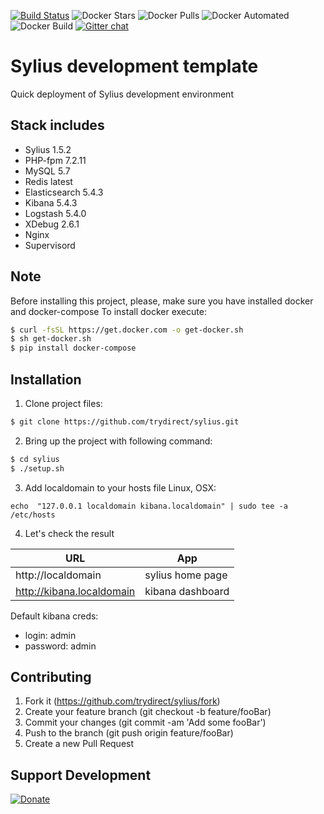 [![Build Status](https://travis-ci.com/trydirect/sylius.svg?branch=1.5.2)](https://travis-ci.com/trydirect/sylius)
![Docker Stars](https://img.shields.io/docker/stars/trydirect/sylius.svg)
![Docker Pulls](https://img.shields.io/docker/pulls/trydirect/sylius.svg)
![Docker Automated](https://img.shields.io/docker/cloud/automated/trydirect/sylius.svg)
![Docker Build](https://img.shields.io/docker/cloud/build/trydirect/sylius.svg)
[![Gitter chat](https://badges.gitter.im/trydirect/community.png)](https://gitter.im/try-direct/community)

# Sylius development template

Quick deployment of Sylius development environment

## Stack includes
* Sylius 1.5.2
* PHP-fpm 7.2.11
* MySQL 5.7
* Redis latest
* Elasticsearch 5.4.3
* Kibana 5.4.3
* Logstash 5.4.0
* XDebug 2.6.1
* Nginx 
* Supervisord

## Note

Before installing this project, please, make sure you have installed docker and docker-compose 
To install docker execute: 

```sh
$ curl -fsSL https://get.docker.com -o get-docker.sh
$ sh get-docker.sh
$ pip install docker-compose
```
## Installation

1. Clone project files:

```sh
$ git clone https://github.com/trydirect/sylius.git
```

2. Bring up the project with following command:

```sh
$ cd sylius
$ ./setup.sh
```

3. Add localdomain to your hosts file Linux, OSX: 

```
echo  "127.0.0.1 localdomain kibana.localdomain" | sudo tee -a /etc/hosts
```

4. Let's check the result 

| URL | App |
| --- | --- |
| http://localdomain | sylius home page |
| http://kibana.localdomain | kibana dashboard |


Default kibana creds:  
- login: admin   
- password:  admin


## Contributing

1. Fork it (https://github.com/trydirect/sylius/fork)
2. Create your feature branch (git checkout -b feature/fooBar)
3. Commit your changes (git commit -am 'Add some fooBar')
4. Push to the branch (git push origin feature/fooBar)
5. Create a new Pull Request


## Support Development

[![Donate](https://img.shields.io/badge/Donate-PayPal-green.svg)](https://www.paypal.com/cgi-bin/webscr?cmd=_s-xclick&hosted_button_id=2BH8ED2AUU2RL)
